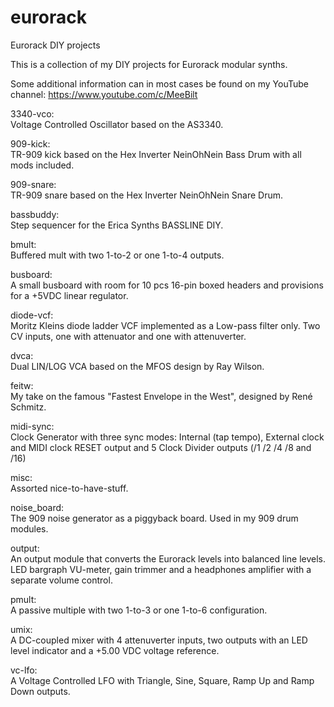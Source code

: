 # eurorack
Eurorack DIY projects

This is a collection of my DIY projects for Eurorack modular synths.

Some additional information can in most cases be found on my YouTube channel:
https://www.youtube.com/c/MeeBilt

3340-vco:  
Voltage Controlled Oscillator based on the AS3340.

909-kick:  
TR-909 kick based on the Hex Inverter NeinOhNein Bass Drum with all mods included.

909-snare:  
TR-909 snare based on the Hex Inverter NeinOhNein Snare Drum.

bassbuddy:   
Step sequencer for the Erica Synths BASSLINE DIY. 

bmult:  
Buffered mult with two 1-to-2 or one 1-to-4 outputs. 

busboard:  
A small busboard with room for 10 pcs 16-pin boxed headers and provisions for a +5VDC linear regulator. 

diode-vcf:  
Moritz Kleins diode ladder VCF implemented as a Low-pass filter only. Two CV inputs, one with attenuator and one with attenuverter.

dvca:  
Dual LIN/LOG VCA based on the MFOS design by Ray Wilson.

feitw:  
My take on the famous "Fastest Envelope in the West", designed by René Schmitz. 

midi-sync:  
Clock Generator with three sync modes: Internal (tap tempo), External clock and MIDI clock
RESET output and 5 Clock Divider outputs (/1 /2 /4 /8 and /16)
 
misc:  
Assorted nice-to-have-stuff. 

noise_board:  
The 909 noise generator as a piggyback board. Used in my 909 drum modules.

output:  
An output module that converts the Eurorack levels into balanced line levels. LED bargraph VU-meter, gain trimmer and a headphones amplifier with a separate volume control.

pmult:  
A passive multiple with two 1-to-3 or one 1-to-6 configuration. 

umix:  
A DC-coupled mixer with 4 attenuverter inputs, two outputs with an LED level indicator and a +5.00 VDC voltage reference. 

vc-lfo:  
A Voltage Controlled LFO with Triangle, Sine, Square, Ramp Up and Ramp Down outputs. 

